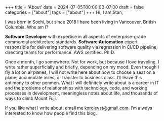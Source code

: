 +++
title = 'About'
date = 2024-07-05T00:00:00-07:00
draft = false
categories = ["about"]
tags = ["about"]
+++
Hi, I am Stan,

I was born in Sochi, but since 2018 I have been living in Vancouver, British Columbia. Who am I?

**Software Developer** with expertise in all aspects of enterprise-grade commercial architecture standards. **Software Automation** expert responsible for delivering software quality via regression in CI/CD pipeline, directing teams for performance. AWS certified. Ph.D.

Once a month, I go somewhere. Not for work, but because I love traveling. I write rather superficially and briefly, depending on my mood. Even though I fly a lot on airplanes, I will not write here about how to choose a seat on a plane, accumulate miles, or transfer to business class. I’ll leave this antimony to other penmen. What I will definitely write about is a career in IT and the problems of relationships with technology, code, and working processes in development, meaningless notes about life, and thousands of ways to climb Mount Fuji.

If you like what I write about, email me [korolevst@gmail.com](mailto:korolevst@gmail.com). I’m always interested to know how people find this blog.
